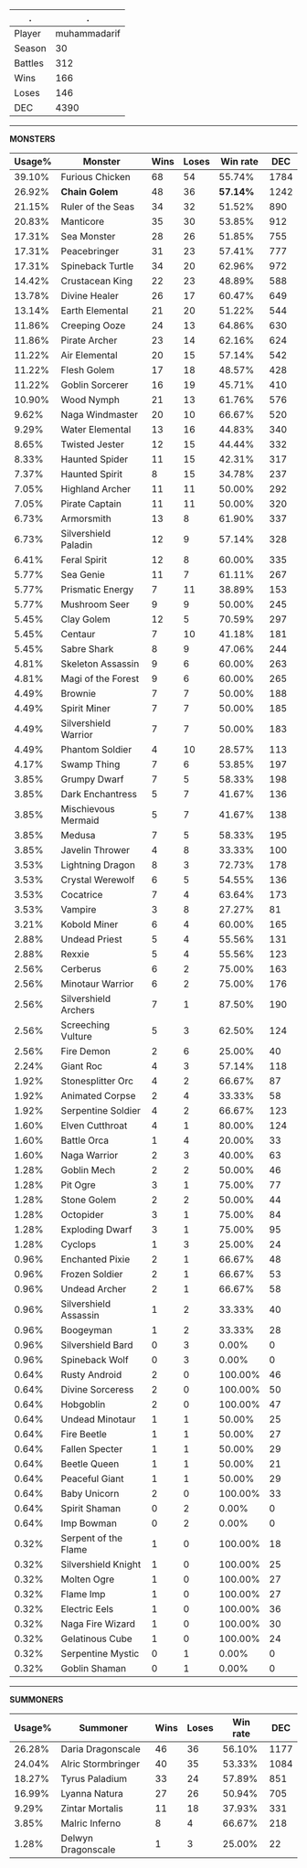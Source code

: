 .|.
|-|-
Player|muhammadarif
Season|30
Battles|312
Wins|166
Loses|146
DEC|4390

---
**MONSTERS**

Usage%|Monster|Wins|Loses|Win rate|DEC|
-|-|-|-|-|-|
39.10%|Furious Chicken|68|54|55.74%|1784|
26.92%|**Chain Golem**|48|36|**57.14%**|1242|
21.15%|Ruler of the Seas|34|32|51.52%|890|
20.83%|Manticore|35|30|53.85%|912|
17.31%|Sea Monster|28|26|51.85%|755|
17.31%|Peacebringer|31|23|57.41%|777|
17.31%|Spineback Turtle|34|20|62.96%|972|
14.42%|Crustacean King|22|23|48.89%|588|
13.78%|Divine Healer|26|17|60.47%|649|
13.14%|Earth Elemental|21|20|51.22%|544|
11.86%|Creeping Ooze|24|13|64.86%|630|
11.86%|Pirate Archer|23|14|62.16%|624|
11.22%|Air Elemental|20|15|57.14%|542|
11.22%|Flesh Golem|17|18|48.57%|428|
11.22%|Goblin Sorcerer|16|19|45.71%|410|
10.90%|Wood Nymph|21|13|61.76%|576|
9.62%|Naga Windmaster|20|10|66.67%|520|
9.29%|Water Elemental|13|16|44.83%|340|
8.65%|Twisted Jester|12|15|44.44%|332|
8.33%|Haunted Spider|11|15|42.31%|317|
7.37%|Haunted Spirit|8|15|34.78%|237|
7.05%|Highland Archer|11|11|50.00%|292|
7.05%|Pirate Captain|11|11|50.00%|320|
6.73%|Armorsmith|13|8|61.90%|337|
6.73%|Silvershield Paladin|12|9|57.14%|328|
6.41%|Feral Spirit|12|8|60.00%|335|
5.77%|Sea Genie|11|7|61.11%|267|
5.77%|Prismatic Energy|7|11|38.89%|153|
5.77%|Mushroom Seer|9|9|50.00%|245|
5.45%|Clay Golem|12|5|70.59%|297|
5.45%|Centaur|7|10|41.18%|181|
5.45%|Sabre Shark|8|9|47.06%|244|
4.81%|Skeleton Assassin|9|6|60.00%|263|
4.81%|Magi of the Forest|9|6|60.00%|265|
4.49%|Brownie|7|7|50.00%|188|
4.49%|Spirit Miner|7|7|50.00%|185|
4.49%|Silvershield Warrior|7|7|50.00%|183|
4.49%|Phantom Soldier|4|10|28.57%|113|
4.17%|Swamp Thing|7|6|53.85%|197|
3.85%|Grumpy Dwarf|7|5|58.33%|198|
3.85%|Dark Enchantress|5|7|41.67%|136|
3.85%|Mischievous Mermaid|5|7|41.67%|138|
3.85%|Medusa|7|5|58.33%|195|
3.85%|Javelin Thrower|4|8|33.33%|100|
3.53%|Lightning Dragon|8|3|72.73%|178|
3.53%|Crystal Werewolf|6|5|54.55%|136|
3.53%|Cocatrice|7|4|63.64%|173|
3.53%|Vampire|3|8|27.27%|81|
3.21%|Kobold Miner|6|4|60.00%|165|
2.88%|Undead Priest|5|4|55.56%|131|
2.88%|Rexxie|5|4|55.56%|123|
2.56%|Cerberus|6|2|75.00%|163|
2.56%|Minotaur Warrior|6|2|75.00%|176|
2.56%|Silvershield Archers|7|1|87.50%|190|
2.56%|Screeching Vulture|5|3|62.50%|124|
2.56%|Fire Demon|2|6|25.00%|40|
2.24%|Giant Roc|4|3|57.14%|118|
1.92%|Stonesplitter Orc|4|2|66.67%|87|
1.92%|Animated Corpse|2|4|33.33%|58|
1.92%|Serpentine Soldier|4|2|66.67%|123|
1.60%|Elven Cutthroat|4|1|80.00%|124|
1.60%|Battle Orca|1|4|20.00%|33|
1.60%|Naga Warrior|2|3|40.00%|63|
1.28%|Goblin Mech|2|2|50.00%|46|
1.28%|Pit Ogre|3|1|75.00%|77|
1.28%|Stone Golem|2|2|50.00%|44|
1.28%|Octopider|3|1|75.00%|84|
1.28%|Exploding Dwarf|3|1|75.00%|95|
1.28%|Cyclops|1|3|25.00%|24|
0.96%|Enchanted Pixie|2|1|66.67%|48|
0.96%|Frozen Soldier|2|1|66.67%|53|
0.96%|Undead Archer|2|1|66.67%|58|
0.96%|Silvershield Assassin|1|2|33.33%|40|
0.96%|Boogeyman|1|2|33.33%|28|
0.96%|Silvershield Bard|0|3|0.00%|0|
0.96%|Spineback Wolf|0|3|0.00%|0|
0.64%|Rusty Android|2|0|100.00%|46|
0.64%|Divine Sorceress|2|0|100.00%|50|
0.64%|Hobgoblin|2|0|100.00%|47|
0.64%|Undead Minotaur|1|1|50.00%|25|
0.64%|Fire Beetle|1|1|50.00%|27|
0.64%|Fallen Specter|1|1|50.00%|29|
0.64%|Beetle Queen|1|1|50.00%|21|
0.64%|Peaceful Giant|1|1|50.00%|29|
0.64%|Baby Unicorn|2|0|100.00%|33|
0.64%|Spirit Shaman|0|2|0.00%|0|
0.64%|Imp Bowman|0|2|0.00%|0|
0.32%|Serpent of the Flame|1|0|100.00%|18|
0.32%|Silvershield Knight|1|0|100.00%|25|
0.32%|Molten Ogre|1|0|100.00%|27|
0.32%|Flame Imp|1|0|100.00%|27|
0.32%|Electric Eels|1|0|100.00%|36|
0.32%|Naga Fire Wizard|1|0|100.00%|30|
0.32%|Gelatinous Cube|1|0|100.00%|24|
0.32%|Serpentine Mystic|0|1|0.00%|0|
0.32%|Goblin Shaman|0|1|0.00%|0|

---
**SUMMONERS**

Usage%|Summoner|Wins|Loses|Win rate|DEC|
-|-|-|-|-|-|
26.28%|Daria Dragonscale|46|36|56.10%|1177|
24.04%|Alric Stormbringer|40|35|53.33%|1084|
18.27%|Tyrus Paladium|33|24|57.89%|851|
16.99%|Lyanna Natura|27|26|50.94%|705|
9.29%|Zintar Mortalis|11|18|37.93%|331|
3.85%|Malric Inferno|8|4|66.67%|218|
1.28%|Delwyn Dragonscale|1|3|25.00%|22|
